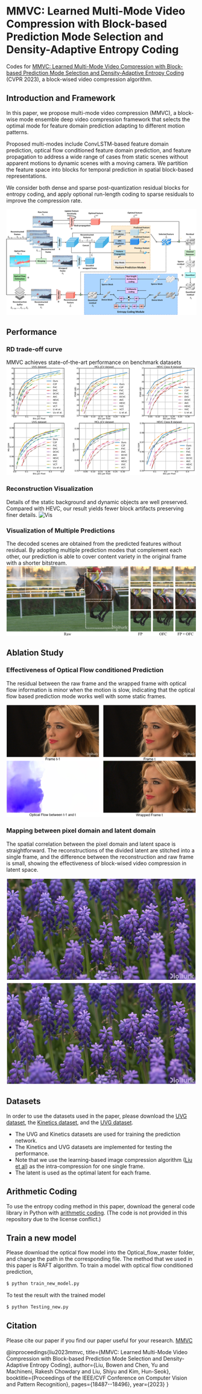 # MMVC: Learned Multi-Mode Video Compression with Block-based Prediction Mode Selection and Density-Adaptive Entropy Coding
Codes for [MMVC: Learned Multi-Mode Video Compression with Block-based Prediction Mode Selection and Density-Adaptive Entropy Coding](https://openaccess.thecvf.com/content/CVPR2023/papers/Liu_MMVC_Learned_Multi-Mode_Video_Compression_With_Block-Based_Prediction_Mode_Selection_CVPR_2023_paper.pdf) (CVPR 2023), a block-wised video compression algorithm.

## Introduction and Framework
In this paper, we propose multi-mode video compression (MMVC), a block-wise mode ensemble deep video compression framework that selects the optimal mode for feature domain prediction adapting to different motion patterns.

Proposed multi-modes include ConvLSTM-based feature domain prediction, optical flow conditioned feature domain prediction, and feature propagation to address a wide range of cases from static scenes without apparent motions to dynamic scenes with a moving camera. We partition the feature space into blocks for temporal prediction in spatial block-based representations.

We consider both dense and sparse post-quantization residual blocks for entropy coding, and apply optional run-length coding to sparse residuals to improve the compression rate.

![Flow chart](https://github.com/BowenL0218/MMVC_video_codec/blob/main/Images/Flowchart.png)

## Performance
### RD trade-off curve
MMVC achieves state-of-the-art performance on benchmark datasets
![Curve](https://github.com/BowenL0218/MMVC_video_codec/blob/main/Images/Curve.png)

### Reconstruction Visualization
Details of the static background and dynamic objects are well preserved. Compared with HEVC, our result yields fewer block artifacts preserving finer details.
![Vis](https://github.com/BowenL0218/MMVC_video_codec/blob/main/Images/Vis.png)

### Visualization of Multiple Predictions
The decoded scenes are obtained from the predicted features without residual. By adopting multiple prediction modes that complement each other, our prediction is able to cover content variety in the original frame with a shorter bitstream.
![Mode_sele](https://github.com/BowenL0218/MMVC_video_codec/blob/main/Images/Mode_sele.png)

## Ablation Study
### Effectiveness of Optical Flow conditioned Prediction
The residual between the raw frame and the wrapped frame with optical flow information is minor when the motion is slow, indicating that the optical flow based prediction mode works well with some static frames.

![OFC](https://github.com/BowenL0218/MMVC_video_codec/blob/main/Images/Opti_vis.png)

### Mapping between pixel domain and latent domain
The spatial correlation between the pixel domain and latent space is straightforward. The reconstructions of the divided latent are stitched into a single frame, and the difference between the reconstruction and raw frame is small, showing the effectiveness of block-wised video compression in latent space.

![Stit](https://github.com/BowenL0218/MMVC_video_codec/blob/main/Images/stitching.png)

## Datasets
In order to use the datasets used in the paper, please download the [UVG dataset](https://media.withyoutube.com/), the [Kinetics dataset](https://deepmind.com/research/open-source/kinetics), and the [UVG dataset](http://ultravideo.fi/).

- The UVG and Kinetics datasets are used for training the prediction network. 
- The Kinetics and UVG datasets are implemented for testing the performance.
- Note that we use the learning-based image compression algorithm ([Liu et al](https://arxiv.org/pdf/1912.03734.pdf)) as the intra-compression for one single frame. 
- The latent is used as the optimal latent for each frame.
  
## Arithmetic Coding
To use the entropy coding method in this paper, download the general code library in Python with [arithmetic coding](https://github.com/ahmedfgad/ArithmeticEncodingPython). (The code is not provided in this repository due to the license conflict.)

## Train a new model
Please download the optical flow model into the Optical_flow_master folder, and change the path in the corresponding file. The method that we used in this paper is RAFT algorithm. 
To train a model with optical flow conditioned prediction, 
```sh
$ python train_new_model.py
```

To test the result with the trained model
```sh
$ python Testing_new.py
```

## Citation
Please cite our paper if you find our paper useful for your research. [MMVC](https://openaccess.thecvf.com/content/CVPR2023/papers/Liu_MMVC_Learned_Multi-Mode_Video_Compression_With_Block-Based_Prediction_Mode_Selection_CVPR_2023_paper.pdf)

@inproceedings{liu2023mmvc,
  title={MMVC: Learned Multi-Mode Video Compression with Block-based Prediction Mode Selection and Density-Adaptive Entropy Coding},
  author={Liu, Bowen and Chen, Yu and Machineni, Rakesh Chowdary and Liu, Shiyu and Kim, Hun-Seok},
  booktitle={Proceedings of the IEEE/CVF Conference on Computer Vision and Pattern Recognition},
  pages={18487--18496},
  year={2023}
}
